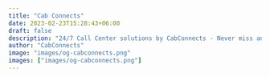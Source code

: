 ```yaml
---
title: "Cab Connects"
date: 2023-02-23T15:28:43+06:00
draft: false
description: "24/7 Call Center solutions by CabConnects - Never miss an inbound call again. Best call center to handle cab dispatch and data entry services in UK."
author: "CabConnects"
image: "images/og-cabconnects.png"
images: ["images/og-cabconnects.png"]
---
```

